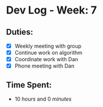 # Dev Log - Week: 7
 
## Duties:
  - [X] Weekly meeting with group
  - [X] Continue work on algorithm
  - [X] Coordinate work with Dan
  - [X] Phone meeting with Dan
 
## Time Spent: 
  * 10 _hours_ and 0 _minutes_
